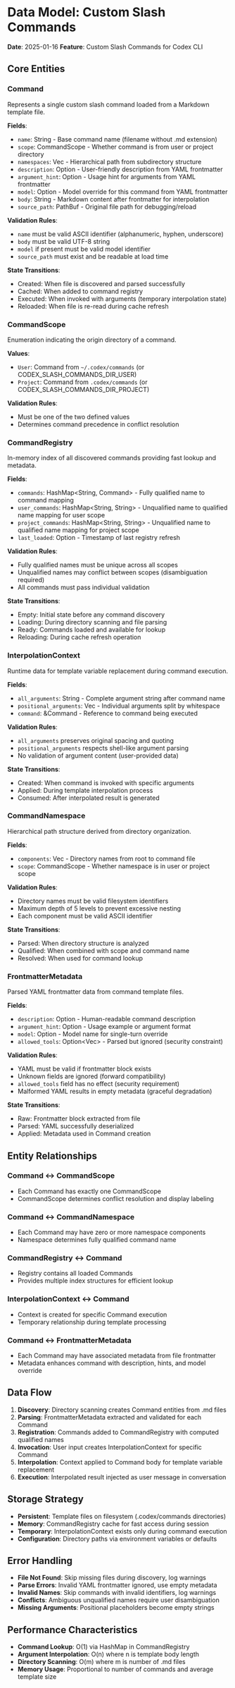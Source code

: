 # Data Model: Custom Slash Commands

**Date**: 2025-01-16
**Feature**: Custom Slash Commands for Codex CLI

## Core Entities

### Command
Represents a single custom slash command loaded from a Markdown template file.

**Fields**:
- `name`: String - Base command name (filename without .md extension)
- `scope`: CommandScope - Whether command is from user or project directory
- `namespaces`: Vec<String> - Hierarchical path from subdirectory structure
- `description`: Option<String> - User-friendly description from YAML frontmatter
- `argument_hint`: Option<String> - Usage hint for arguments from YAML frontmatter
- `model`: Option<String> - Model override for this command from YAML frontmatter
- `body`: String - Markdown content after frontmatter for interpolation
- `source_path`: PathBuf - Original file path for debugging/reload

**Validation Rules**:
- `name` must be valid ASCII identifier (alphanumeric, hyphen, underscore)
- `body` must be valid UTF-8 string
- `model` if present must be valid model identifier
- `source_path` must exist and be readable at load time

**State Transitions**:
- Created: When file is discovered and parsed successfully
- Cached: When added to command registry
- Executed: When invoked with arguments (temporary interpolation state)
- Reloaded: When file is re-read during cache refresh

### CommandScope
Enumeration indicating the origin directory of a command.

**Values**:
- `User`: Command from `~/.codex/commands` (or CODEX_SLASH_COMMANDS_DIR_USER)
- `Project`: Command from `.codex/commands` (or CODEX_SLASH_COMMANDS_DIR_PROJECT)

**Validation Rules**:
- Must be one of the two defined values
- Determines command precedence in conflict resolution

### CommandRegistry
In-memory index of all discovered commands providing fast lookup and metadata.

**Fields**:
- `commands`: HashMap<String, Command> - Fully qualified name to command mapping
- `user_commands`: HashMap<String, String> - Unqualified name to qualified name mapping for user scope
- `project_commands`: HashMap<String, String> - Unqualified name to qualified name mapping for project scope
- `last_loaded`: Option<SystemTime> - Timestamp of last registry refresh

**Validation Rules**:
- Fully qualified names must be unique across all scopes
- Unqualified names may conflict between scopes (disambiguation required)
- All commands must pass individual validation

**State Transitions**:
- Empty: Initial state before any command discovery
- Loading: During directory scanning and file parsing
- Ready: Commands loaded and available for lookup
- Reloading: During cache refresh operation

### InterpolationContext
Runtime data for template variable replacement during command execution.

**Fields**:
- `all_arguments`: String - Complete argument string after command name
- `positional_arguments`: Vec<String> - Individual arguments split by whitespace
- `command`: &Command - Reference to command being executed

**Validation Rules**:
- `all_arguments` preserves original spacing and quoting
- `positional_arguments` respects shell-like argument parsing
- No validation of argument content (user-provided data)

**State Transitions**:
- Created: When command is invoked with specific arguments
- Applied: During template interpolation process
- Consumed: After interpolated result is generated

### CommandNamespace
Hierarchical path structure derived from directory organization.

**Fields**:
- `components`: Vec<String> - Directory names from root to command file
- `scope`: CommandScope - Whether namespace is in user or project scope

**Validation Rules**:
- Directory names must be valid filesystem identifiers
- Maximum depth of 5 levels to prevent excessive nesting
- Each component must be valid ASCII identifier

**State Transitions**:
- Parsed: When directory structure is analyzed
- Qualified: When combined with scope and command name
- Resolved: When used for command lookup

### FrontmatterMetadata
Parsed YAML frontmatter data from command template files.

**Fields**:
- `description`: Option<String> - Human-readable command description
- `argument_hint`: Option<String> - Usage example or argument format
- `model`: Option<String> - Model name for single-turn override
- `allowed_tools`: Option<Vec<String>> - Parsed but ignored (security constraint)

**Validation Rules**:
- YAML must be valid if frontmatter block exists
- Unknown fields are ignored (forward compatibility)
- `allowed_tools` field has no effect (security requirement)
- Malformed YAML results in empty metadata (graceful degradation)

**State Transitions**:
- Raw: Frontmatter block extracted from file
- Parsed: YAML successfully deserialized
- Applied: Metadata used in Command creation

## Entity Relationships

### Command ↔ CommandScope
- Each Command has exactly one CommandScope
- CommandScope determines conflict resolution and display labeling

### Command ↔ CommandNamespace
- Each Command may have zero or more namespace components
- Namespace determines fully qualified command name

### CommandRegistry ↔ Command
- Registry contains all loaded Commands
- Provides multiple index structures for efficient lookup

### InterpolationContext ↔ Command
- Context is created for specific Command execution
- Temporary relationship during template processing

### Command ↔ FrontmatterMetadata
- Each Command may have associated metadata from file frontmatter
- Metadata enhances command with description, hints, and model override

## Data Flow

1. **Discovery**: Directory scanning creates Command entities from .md files
2. **Parsing**: FrontmatterMetadata extracted and validated for each Command
3. **Registration**: Commands added to CommandRegistry with computed qualified names
4. **Invocation**: User input creates InterpolationContext for specific Command
5. **Interpolation**: Context applied to Command body for template variable replacement
6. **Execution**: Interpolated result injected as user message in conversation

## Storage Strategy

- **Persistent**: Template files on filesystem (.codex/commands directories)
- **Memory**: CommandRegistry cache for fast access during session
- **Temporary**: InterpolationContext exists only during command execution
- **Configuration**: Directory paths via environment variables or defaults

## Error Handling

- **File Not Found**: Skip missing files during discovery, log warnings
- **Parse Errors**: Invalid YAML frontmatter ignored, use empty metadata
- **Invalid Names**: Skip commands with invalid identifiers, log warnings
- **Conflicts**: Ambiguous unqualified names require user disambiguation
- **Missing Arguments**: Positional placeholders become empty strings

## Performance Characteristics

- **Command Lookup**: O(1) via HashMap in CommandRegistry
- **Argument Interpolation**: O(n) where n is template body length
- **Directory Scanning**: O(m) where m is number of .md files
- **Memory Usage**: Proportional to number of commands and average template size